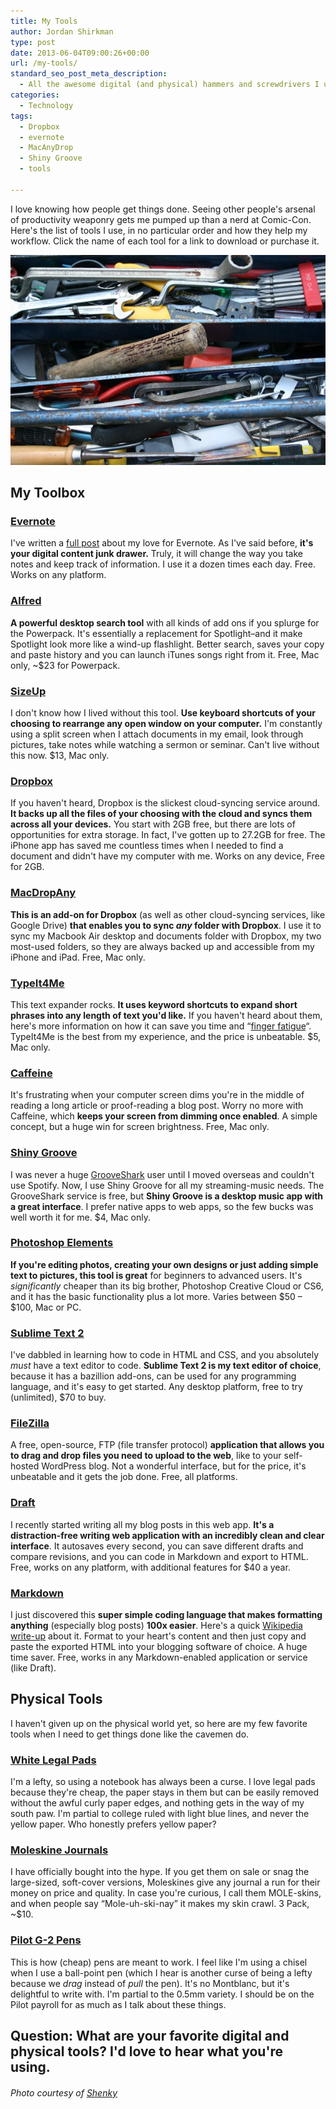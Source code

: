 ```yaml
---
title: My Tools
author: Jordan Shirkman
type: post
date: 2013-06-04T09:00:26+00:00
url: /my-tools/
standard_seo_post_meta_description:
  - All the awesome digital (and physical) hammers and screwdrivers I use to make things happen.
categories:
  - Technology
tags:
  - Dropbox
  - evernote
  - MacAnyDrop
  - Shiny Groove
  - tools

---
```

I love knowing how people get things done. Seeing other people's arsenal of productivity weaponry gets me pumped up than a nerd at Comic-Con. Here's the list of tools I use, in no particular order and how they help my workflow. Click the name of each tool for a link to download or purchase it.

[![Image](/static/images/tools.jpeg)](https://jshirk.com/blog/my-tools)

## My Toolbox

<!--more-->

### [Evernote](http://evernote.com)

I've written a [full post](https://jshirk.com/blog/evernote-uses/?) about my love for Evernote. As I've said before, **it's your digital content junk drawer.** Truly, it will change the way you take notes and keep track of information. I use it a dozen times each day. Free. Works on any platform.

### [Alfred](http://alfredapp.com)

**A powerful desktop search tool** with all kinds of add ons if you splurge for the Powerpack. It's essentially a replacement for Spotlight&#8211;and it make Spotlight look more like a wind-up flashlight. Better search, saves your copy and paste history and you can launch iTunes songs right from it. Free, Mac only, ~$23 for Powerpack.

### [SizeUp](http://http://www.irradiatedsoftware.com/sizeup/)

I don't know how I lived without this tool. **Use keyboard shortcuts of your choosing to rearrange any open window on your computer.** I'm constantly using a split screen when I attach documents in my email, look through pictures, take notes while watching a sermon or seminar. Can't live without this now. $13, Mac only.

### [Dropbox](http://db.tt/coYsUITw)

If you haven't heard, Dropbox is the slickest cloud-syncing service around. **It backs up all the files of your choosing with the cloud and syncs them across all your devices.** You start with 2GB free, but there are lots of opportunities for extra storage. In fact, I've gotten up to 27.2GB for free. The iPhone app has saved me countless times when I needed to find a document and didn't have my computer with me. Works on any device, Free for 2GB.

### [MacDropAny](https://www.macupdate.com/app/mac/37029/macdropany)

**This is an add-on for Dropbox** (as well as other cloud-syncing services, like Google Drive) **that enables you to sync _any_ folder with Dropbox**. I use it to sync my Macbook Air desktop and documents folder with Dropbox, my two most-used folders, so they are always backed up and accessible from my iPhone and iPad. Free, Mac only.

### [TypeIt4Me](http://www.ettoresoftware.com/products/typeit4me/)

This text expander rocks. **It uses keyword shortcuts to expand short phrases into any length of text you'd like.** If you haven't heard about them, here's more information on how it can save you time and &#8220;[finger fatigue](https://jshirk.com/blog/text-expander/)&#8220;. TypeIt4Me is the best from my experience, and the price is unbeatable. $5, Mac only.

### [Caffeine](http://lightheadsw.com/caffeine/)

It's frustrating when your computer screen dims you're in the middle of reading a long article or proof-reading a blog post. Worry no more with Caffeine, which **keeps your screen from dimming once enabled**. A simple concept, but a huge win for screen brightness. Free, Mac only.

### [Shiny Groove](http://www.shinygroove.com)

I was never a huge [GrooveShark](http://grooveshark.com) user until I moved overseas and couldn't use Spotify. Now, I use Shiny Groove for all my streaming-music needs. The GrooveShark service is free, but **Shiny Groove is a desktop music app with a great interface**. I prefer native apps to web apps, so the few bucks was well worth it for me. $4, Mac only.

### [Photoshop Elements](http://www.amazon.com/gp/product/B0093FROMA/ref=as_li_ss_tl?ie=UTF8&camp=1789&creative=390957&creativeASIN=B0093FROMA&linkCode=as2&tag=thepoiofimp-20)

**If you're editing photos, creating your own designs or just adding simple text to pictures, this tool is great** for beginners to advanced users. It's _significantly_ cheaper than its big brother, Photoshop Creative Cloud or CS6, and it has the basic functionality plus a lot more. Varies between $50 &#8211; $100, Mac or PC.

### [Sublime Text 2](http://www.sublimetext.com)

I've dabbled in learning how to code in HTML and CSS, and you absolutely _must_ have a text editor to code. **Sublime Text 2 is my text editor of choice**, because it has a bazillion add-ons, can be used for any programming language, and it's easy to get started. Any desktop platform, free to try (unlimited), $70 to buy.

### [FileZilla](https://filezilla-project.org)

A free, open-source, FTP (file transfer protocol) **application that allows you to drag and drop files you need to upload to the web**, like to your self-hosted WordPress blog. Not a wonderful interface, but for the price, it's unbeatable and it gets the job done. Free, all platforms.

### [Draft](http://draftin.com)

I recently started writing all my blog posts in this web app. **It's a distraction-free writing web application with an incredibly clean and clear interface**. It autosaves every second, you can save different drafts and compare revisions, and you can code in Markdown and export to HTML. Free, works on any platform, with additional features for $40 a year.

### [Markdown](http://en.wikipedia.org/wiki/Markdown)

I just discovered this **super simple coding language that makes formatting anything** (especially blog posts) **100x easier**. Here's a quick [Wikipedia write-up](http://en.wikipedia.org/wiki/Markdown) about it. Format to your heart's content and then just copy and paste the exported HTML into your blogging software of choice. A huge time saver. Free, works in any Markdown-enabled application or service (like Draft).

## Physical Tools

I haven't given up on the physical world yet, so here are my few favorite tools when I need to get things done like the cavemen do.

### [White Legal Pads](http://www.amazon.com/gp/product/B0007M06GY/ref=as_li_ss_tl?ie=UTF8&camp=1789&creative=390957&creativeASIN=B0007M06GY&linkCode=as2&tag=thepoiofimp-20)

I'm a lefty, so using a notebook has always been a curse. I love legal pads because they're cheap, the paper stays in them but can be easily removed without the awful curly paper edges, and nothing gets in the way of my south paw. I'm partial to college ruled with light blue lines, and never the yellow paper. Who honestly prefers yellow paper?

### [Moleskine Journals](http://www.amazon.com/s/?_encoding=UTF8&camp=1789&creative=390957&field-keywords=moleskine%20journal&linkCode=ur2&tag=thepoiofimp-20&url=search-alias%3Daps)

I have officially bought into the hype. If you get them on sale or snag the large-sized, soft-cover versions, Moleskines give any journal a run for their money on price and quality. In case you're curious, I call them MOLE-skins, and when people say &#8220;Mole-uh-ski-nay&#8221; it makes my skin crawl. 3 Pack, ~$10.

### [Pilot G-2 Pens](http://www.amazon.com/gp/product/B00006JNJ8/ref=as_li_ss_tl?ie=UTF8&camp=1789&creative=390957&creativeASIN=B00006JNJ8&linkCode=as2&tag=thepoiofimp-20)

This is how (cheap) pens are meant to work. I feel like I'm using a chisel when I use a ball-point pen (which I hear is another curse of being a lefty because we _drag_ instead of _pull_ the pen). It's no Montblanc, but it's delightful to write with. I'm partial to the 0.5mm variety. I should be on the Pilot payroll for as much as I talk about these things.

## Question: What are your favorite digital and physical tools? I'd love to hear what you're using.

###### Photo courtesy of [Shenky](http://www.sxc.hu/profile/Shenky)
